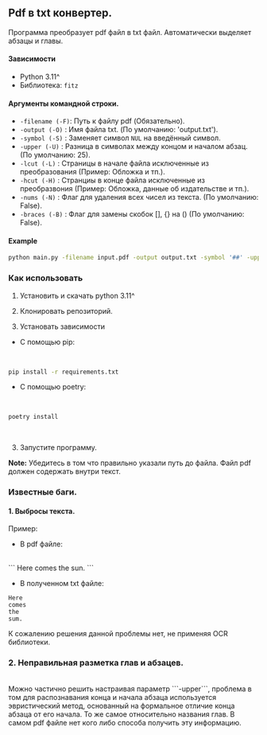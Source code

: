## Pdf в txt конвертер.

Программа преобразует pdf файл в txt файл. Автоматически выделяет абзацы и главы.

#### Зависимости
- Python 3.11^
- Библиотека: `fitz`


#### Аргументы командной строки.

- `-filename (-F)`: Путь к файлу pdf (Обязательно).
- `-output (-O)`  : Имя файла txt. (По умолчанию: 'output.txt').
- `-symbol (-S)`  : Заменяет символ `NUL` на введённый символ.
- `-upper (-U)`   : Разница в символах между концом и началом абзац. (По умолчанию: 25).
- `-lcut (-L)`    : Страницы в начале файла исключенные из преобразования (Пример: Обложка и тп.).
- `-hcut (-H)`    : Странциы в конце файла исключенные из преобразвония (Пример: Обложка, данные об издательстве и тп.).
- `-nums (-N)`    : Флаг для удаления всех чисел из текста. (По умолчанию: False).
- `-braces (-B)`  : Флаг для замены скобок [], {} на () (По умолчанию: False).

#### Example

```bash
python main.py -filename input.pdf -output output.txt -symbol '##' -upper 20 -lcut 3 -braces true
```

### Как использовать

1. Установить и скачать python 3.11^

2. Клонировать репозиторий.

3. Установать зависимости

* С помощью pip:
<br>

```bash
pip install -r requirements.txt
```


* С помощью poetry:
<br>

```bash
poetry install
```

<br>

3. Запустите программу.

**Note:** Убедитесь в том что правильно указали путь до файла. Файл pdf должен содержать внутри текст.


### Известные баги.

#### 1. Выбросы текста.

Пример:
* В pdf файле:
<br>
``` 
Here comes the sun.
```

* В полученном txt файле:
``` 
Here
comes
the
sum.
```

К сожалению решения данной проблемы нет, не применяя OCR библиотеки.

### 2. Неправильная разметка глав и абзацев.
<br>
Можно частично решить настраивая параметр ```-upper```, проблема в том для распознавания конца и начала абзаца используется эвристический метод, основанный на формальное отличие конца абзаца от его начала.
То же самое относительно названия глав. В самом pdf файле нет кого либо способа получить эту информацию.